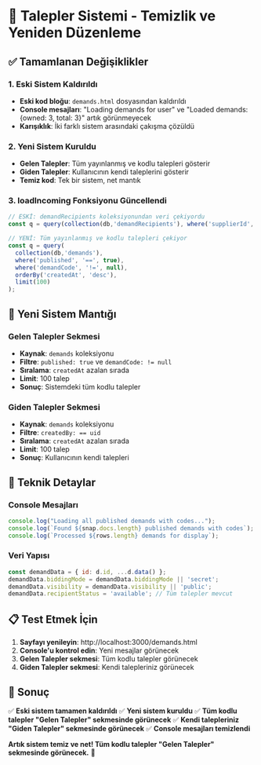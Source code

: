 # 🔄 Talepler Sistemi - Temizlik ve Yeniden Düzenleme

## ✅ **Tamamlanan Değişiklikler**

### 1. **Eski Sistem Kaldırıldı**
- **Eski kod bloğu**: `demands.html` dosyasından kaldırıldı
- **Console mesajları**: "Loading demands for user" ve "Loaded demands: {owned: 3, total: 3}" artık görünmeyecek
- **Karışıklık**: İki farklı sistem arasındaki çakışma çözüldü

### 2. **Yeni Sistem Kuruldu**
- **Gelen Talepler**: Tüm yayınlanmış ve kodlu talepleri gösterir
- **Giden Talepler**: Kullanıcının kendi taleplerini gösterir
- **Temiz kod**: Tek bir sistem, net mantık

### 3. **loadIncoming Fonksiyonu Güncellendi**
```javascript
// ESKİ: demandRecipients koleksiyonundan veri çekiyordu
const q = query(collection(db,'demandRecipients'), where('supplierId','==', u.uid));

// YENİ: Tüm yayınlanmış ve kodlu talepleri çekiyor
const q = query(
  collection(db,'demands'), 
  where('published', '==', true),
  where('demandCode', '!=', null),
  orderBy('createdAt', 'desc'), 
  limit(100)
);
```

## 🎯 **Yeni Sistem Mantığı**

### Gelen Talepler Sekmesi
- **Kaynak**: `demands` koleksiyonu
- **Filtre**: `published: true` ve `demandCode: != null`
- **Sıralama**: `createdAt` azalan sırada
- **Limit**: 100 talep
- **Sonuç**: Sistemdeki tüm kodlu talepler

### Giden Talepler Sekmesi
- **Kaynak**: `demands` koleksiyonu
- **Filtre**: `createdBy: == uid`
- **Sıralama**: `createdAt` azalan sırada
- **Limit**: 100 talep
- **Sonuç**: Kullanıcının kendi talepleri

## 🔧 **Teknik Detaylar**

### Console Mesajları
```javascript
console.log("Loading all published demands with codes...");
console.log(`Found ${snap.docs.length} published demands with codes`);
console.log(`Processed ${rows.length} demands for display`);
```

### Veri Yapısı
```javascript
const demandData = { id: d.id, ...d.data() };
demandData.biddingMode = demandData.biddingMode || 'secret';
demandData.visibility = demandData.visibility || 'public';
demandData.recipientStatus = 'available'; // Tüm talepler mevcut
```

## 📋 **Test Etmek İçin**

1. **Sayfayı yenileyin**: http://localhost:3000/demands.html
2. **Console'u kontrol edin**: Yeni mesajlar görünecek
3. **Gelen Talepler sekmesi**: Tüm kodlu talepler görünecek
4. **Giden Talepler sekmesi**: Kendi talepleriniz görünecek

## 🎉 **Sonuç**

✅ **Eski sistem tamamen kaldırıldı**
✅ **Yeni sistem kuruldu**
✅ **Tüm kodlu talepler "Gelen Talepler" sekmesinde görünecek**
✅ **Kendi talepleriniz "Giden Talepler" sekmesinde görünecek**
✅ **Console mesajları temizlendi**

**Artık sistem temiz ve net! Tüm kodlu talepler "Gelen Talepler" sekmesinde görünecek.** 🚀
